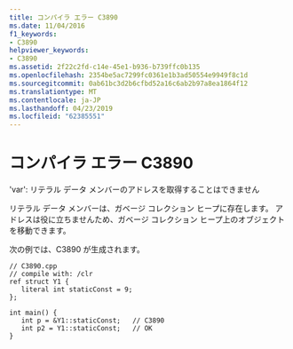 ```yaml
---
title: コンパイラ エラー C3890
ms.date: 11/04/2016
f1_keywords:
- C3890
helpviewer_keywords:
- C3890
ms.assetid: 2f22c2fd-c14e-45e1-b936-b739ffc0b135
ms.openlocfilehash: 2354be5ac7299fc0361e1b3ad50554e9949f8c1d
ms.sourcegitcommit: 0ab61bc3d2b6cfbd52a16c6ab2b97a8ea1864f12
ms.translationtype: MT
ms.contentlocale: ja-JP
ms.lasthandoff: 04/23/2019
ms.locfileid: "62385551"
---
```

# <a name="compiler-error-c3890"></a>コンパイラ エラー C3890

'var': リテラル データ メンバーのアドレスを取得することはできません

リテラル データ メンバーは、ガベージ コレクション ヒープに存在します。  アドレスは役に立ちませんため、ガベージ コレクション ヒープ上のオブジェクトを移動できます。

次の例では、C3890 が生成されます。

```
// C3890.cpp
// compile with: /clr
ref struct Y1 {
   literal int staticConst = 9;
};

int main() {
   int p = &Y1::staticConst;   // C3890
   int p2 = Y1::staticConst;   // OK
}
```